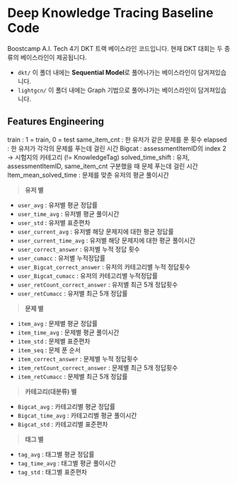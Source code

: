 # Deep Knowledge Tracing Baseline Code

Boostcamp A.I. Tech 4기 DKT 트랙 베이스라인 코드입니다.
현재 DKT 대회는 두 종류의 베이스라인이 제공됩니다.
+ `dkt/` 이 폴더 내에는 **Sequential Model**로 풀어나가는 베이스라인이 담겨져있습니다.
+ `lightgcn/` 이 폴더 내에는 Graph 기법으로 풀어나가는 베이스라인이 담겨져있습니다.

## Features Engineering

train : 1 = train, 0 = test
same_item_cnt : 한 유저가 같은 문제를 푼 횟수
elapsed : 한 유저가 각각의 문제를 푸는데 걸린 시간
Bigcat : assessmentItemID의 index 2 -> 시험지의 카테고리 (!= KnowledgeTag)
solved_time_shift : 유저, assessmentItemID, same_item_cnt 구분했을 때 문제 푸는데 걸린 시간
Item_mean_solved_time : 문제를 맞춘 유저의 평균 풀이시간


> **유저 별**
- `user_avg` : 유저별 평균 정답률
- `user_time_avg` : 유저별 평균 풀이시간
- `user_std` : 유저별 표준편차
- `user_current_avg` : 유저별 해당 문제지에 대한 평균 정답률
- `user_current_time_avg` : 유저별 해당 문제지에 대한 평균 풀이시간
- `user_correct_answer` : 유저별 누적 정답 횟수
- `user_cumacc` : 유저별 누적정답률
- `user_Bigcat_correct_answer` : 유저의 카테고리별 누적 정답횟수
- `user_Bigcat_cumacc` : 유저의 카테고리별 누적정답률
- `user_retCount_correct_answer` : 유저별 최근 5개 정답횟수
- `user_retCumacc` : 유저별 최근 5개 정답률


> **문제 별**
- `item_avg` : 문제별 평균 정답률
- `item_time_avg` : 문제별 평균 풀이시간
- `item_std` : 문제별 표준편차 
- `item_seq` : 문제 푼 순서
- `item_correct_answer` : 문제별 누적 정답횟수
- `item_retCount_correct_answer` : 문제별 최근 5개 정답횟수
- `item_retCumacc` : 문제별 최근 5개 정답률


> **카테고리(대분류) 별**
- `Bigcat_avg` : 카테고리별 평균 정답률
- `Bigcat_time_avg` : 카테고리별 평균 풀이시간
- `Bigcat_std` : 카테고리별 표준편차


> **태그 별**
- `tag_avg` : 태그별 평균 정답률
- `tag_time_avg` : 태그별 평균 풀이시간
- `tag_std` : 태그별 표준편차




